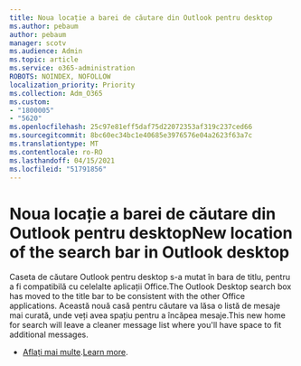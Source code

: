```yaml
---
title: Noua locație a barei de căutare din Outlook pentru desktop
ms.author: pebaum
author: pebaum
manager: scotv
ms.audience: Admin
ms.topic: article
ms.service: o365-administration
ROBOTS: NOINDEX, NOFOLLOW
localization_priority: Priority
ms.collection: Adm_O365
ms.custom:
- "1800005"
- "5620"
ms.openlocfilehash: 25c97e81eff5daf75d22072353af319c237ced66
ms.sourcegitcommit: 8bc60ec34bc1e40685e3976576e04a2623f63a7c
ms.translationtype: MT
ms.contentlocale: ro-RO
ms.lasthandoff: 04/15/2021
ms.locfileid: "51791856"
---
```

# <a name="new-location-of-the-search-bar-in-outlook-desktop"></a><span data-ttu-id="c7244-102">Noua locație a barei de căutare din Outlook pentru desktop</span><span class="sxs-lookup"><span data-stu-id="c7244-102">New location of the search bar in Outlook desktop</span></span>

<span data-ttu-id="c7244-103">Caseta de căutare Outlook pentru desktop s-a mutat în bara de titlu, pentru a fi compatibilă cu celelalte aplicații Office.</span><span class="sxs-lookup"><span data-stu-id="c7244-103">The Outlook Desktop search box has moved to the title bar to be consistent with the other Office applications.</span></span> <span data-ttu-id="c7244-104">Această nouă casă pentru căutare va lăsa o listă de mesaje mai curată, unde veți avea spațiu pentru a încăpea mesaje.</span><span class="sxs-lookup"><span data-stu-id="c7244-104">This new home for search will leave a cleaner message list where you'll have space to fit additional messages.</span></span>
- <span data-ttu-id="c7244-105">[Aflați mai multe](https://support.microsoft.com/en-us/office/96fee452-80cd-492d-a35c-5c37584b416b).</span><span class="sxs-lookup"><span data-stu-id="c7244-105">[Learn more](https://support.microsoft.com/en-us/office/96fee452-80cd-492d-a35c-5c37584b416b).</span></span>
